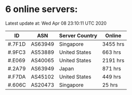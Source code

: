 # 6 online servers:

Latest update at: Wed Apr 08 23:10:11 UTC 2020

| ID | ASN | Server Country | Online |
| -- | --- | -------------- | ------ |
| #.7F1D | AS63949 | Singapore | 3455 hrs |
| #.9FC3 | AS53889 | United States | 663 hrs |
| #.E069 | AS40065 | United States | 2191 hrs |
| #.2A79 | AS63949 | Japan | 871 hrs |
| #.F7DA | AS45102 | United States | 449 hrs |
| #.606C | AS20473 | Singapore | 25 hrs |

